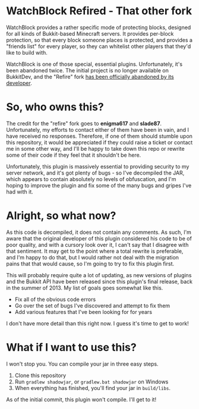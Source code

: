 WatchBlock Refired - That other fork
====================================

WatchBlock provides a rather specific mode of protecting blocks, designed
for all kinds of Bukkit-based Minecraft servers. It provides per-block protection,
so that every block someone places is protected, and provides a "friends list" for
every player, so they can whitelist other players that they'd like to build with.

WatchBlock is one of those special, essential plugins. Unfortunately, it's been
abandoned twice. The initial project is no longer available on BukkitDev, and
the "Refire" fork
[has been officially abandoned by its developer](http://dev.bukkit.org/bukkit-plugins/watchblock-refired/?comment=98).

So, who owns this?
==================

The credit for the "refire" fork goes to **enigma617** and **slade87**. Unfortunately, my efforts
to contact either of them have been in vain, and I have received no responses. Therefore,
if one of them should stumble upon this repository, it would be appreciated if they could
raise a ticket or contact me in some other way, and I'll be happy to take down this repo
or rewrite some of their code if they feel that it shouldn't be here.

Unfortunately, this plugin is massively essential to providing security to my server
network, and it's got plenty of bugs - so I've decompiled the JAR, which appears to
contain absolutely no levels of obfuscation, and I'm hoping to improve the plugin and
fix some of the many bugs and gripes I've had with it.

Alright, so what now?
=====================

As this code is decompiled, it does not contain any comments. As such, I'm aware that the
original developer of this plugin considered his code to be of poor quality, and with a
cursory look over it, I can't say that I disagree with that sentiment. It may get to the
point where a total rewrite is preferable, and I'm happy to do that, but I would rather
not deal with the migration pains that that would cause, so I'm going to try to fix this
plugin first.

This will probably require quite a lot of updating, as new versions of plugins and the Bukkit
API have been released since this plugin's final release, back in the summer of 2013. My list
of goals goes somewhat like this.

* Fix all of the obvious code errors
* Go over the set of bugs I've discovered and attempt to fix them
* Add various features that I've been looking for for years

I don't have more detail than this right now. I guess it's time to get to work!

What if I want to use this?
===========================

I won't stop you. You can compile your jar in three easy steps.

1. Clone this repository
2. Run `gradlew shadowjar`, or `gradlew.bat shadowjar` on Windows
3. When everything has finished, you'll find your jar in `build/libs`.

As of the initial commit, this plugin won't compile. I'll get to it!
